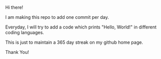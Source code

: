 Hi there!

I am making this repo to add one commit per day.

Everyday, I will try to add a code which prints "Hello, World!" in different coding languages.

This is just to maintain a 365 day streak on my github home page.

Thank You!
